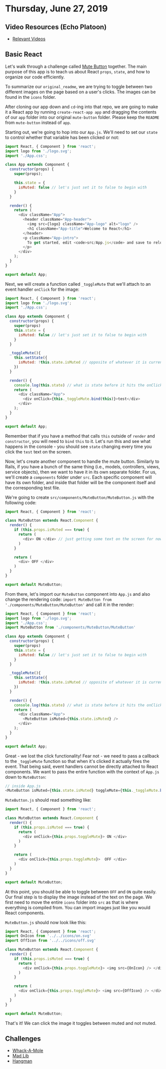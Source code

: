 Thursday, June 27, 2019
=====================
## Video Resources (Echo Platoon)
* [Relevant Videos](https://www.youtube.com/watch?v=1i8d7BedU74&list=PLu0CiQ7bzwESe1sVzheSxtSc40OvYOK3Z)

Basic React
--------
Let's walk through a challenge called [Mute Button](https://github.com/indiaplatoon/mute-button) together. The main purpose of this app is to teach us about React `props`, `state`, and how to organize our code efficiently.

To summarize our `original_readme`, we are trying to toggle between two different images on the page based on a user's clicks. The images can be found in the `icons` folder.

After cloning our app down and `cd`-ing into that repo, we are going to make it a React app by running `create-react-app app` and dragging the contents of our `app` folder into our original `mute-button` folder. Please keep the `README` from `mute-button` instead of `app`.

Starting out, we're going to hop into our `App.js`. We'll need to set our `state` to control whether that variable has been clicked or not:
```javascript
import React, { Component } from 'react';
import logo from './logo.svg';
import './App.css';

class App extends Component {
  constructor(props) {
    super(props);

    this.state = {
      isMuted: false // let's just set it to false to begin with
    }
  }

  render() {
    return (
      <div className="App">
        <header className="App-header">
          <img src={logo} className="App-logo" alt="logo" />
          <h1 className="App-title">Welcome to React</h1>
        </header>
        <p className="App-intro">
          To get started, edit <code>src/App.js</code> and save to reload.
        </p>
      </div>
    );
  }
}

export default App;
```

Next, we will create a function called `_toggleMute` that we'll attach to an event handler `onClick` for the image:

```javascript
import React, { Component } from 'react';
import logo from './logo.svg';
import './App.css';

class App extends Component {
  constructor(props) {
    super(props)
    this.state = {
      isMuted: false // let's just set it to false to begin with
    }
  }

  _toggleMute(){
    this.setState({
      isMuted: !this.state.isMuted // opposite of whatever it is currently set as
    })
  }

  render() {
    console.log(this.state) // what is state before it hits the onClick?
    return (
      <div className="App">
        <div onClick={this._toggleMute.bind(this)}>test</div>
      </div>
    );
  }
}

export default App;
```

Remember that if you have a method that calls `this` outside of `render` and `constructor`, you will need to `bind` `this` to it. Let's run this and see what happens in the console - you should see `state` changing every time you click the `test` text on the screen.

Now, let's create another component to handle the mute button. Similarly to Rails, if you have a bunch of the same thing (i.e., models, controllers, views, service objects), then we want to have it in its own separate folder. For us, we'll create a `components` folder under `src`. Each specific component will have its own folder, and inside that folder will be the component itself and the corresponding test file.

We're going to create `src/components/MuteButton/MuteButton.js` with the following code:

```javascript
import React, { Component } from 'react';

class MuteButton extends React.Component {
  render() {
    if (this.props.isMuted === true) {
      return (
        <div> ON </div> // just getting some text on the screen for now
      )
    }

    return (
      <div> OFF </div>
    )
  }
}

export default MuteButton;
```

From there, let's import our `MuteButton` component into `App.js` and also change the rendering code: `import MuteButton from './components/MuteButton/MuteButton'` and call it in the render:

```javascript
import React, { Component } from 'react';
import logo from './logo.svg';
import './App.css';
import MuteButton from './components/MuteButton/MuteButton'

class App extends Component {
  constructor(props) {
    super(props)
    this.state = {
      isMuted: false // let's just set it to false to begin with
    }
  }

  _toggleMute(){
    this.setState({
      isMuted: !this.state.isMuted // opposite of whatever it is currently set as
    })
  }

  render() {
    console.log(this.state) // what is state before it hits the onClick?
    return (
      <div className="App">
        <MuteButton isMuted={this.state.isMuted} />
      </div>
    );
  }
}

export default App;
```

Great - we lost the click functionality! Fear not - we need to pass a callback to the `_toggleMute` function so that when it's clicked it actually fires the event. That being said, event handlers cannot be directly attached to React components. We want to pass the entire function with the context of `App.js` down to `MuteButton`:

```javascript
// inside App.js
<MuteButton isMuted={this.state.isMuted} toggleMute={this._toggleMute.bind(this)}/>
```

`MuteButton.js` should read something like:
```javascript
import React, { Component } from 'react';

class MuteButton extends React.Component {
  render() {
    if (this.props.isMuted === true) {
      return (
        <div onClick={this.props.toggleMute}> ON </div>
      )
    }

    return (
      <div onClick={this.props.toggleMute}>  OFF </div>
    )
  }
}

export default MuteButton;
```

At this point, you should be able to toggle between `OFF` and `ON` quite easily. Our final step is to display the image instead of the text on the page. We first need to move the entire `icons` folder into `src` as that is where everything is compiled from. You can import images just like you would React components.

`MuteButton.js` should now look like this:

```javascript
import React, { Component } from 'react';
import OnIcon from '../../icons/on.svg'
import OffIcon from '../../icons/off.svg'

class MuteButton extends React.Component {
  render() {
    if (this.props.isMuted === true) {
      return (
        <div onClick={this.props.toggleMute}> <img src={OnIcon} /> </div>
      )
    }

    return (
      <div onClick={this.props.toggleMute}> <img src={OffIcon} /> </div>
    )
  }
}

export default MuteButton;
```

That's it! We can click the image it toggles between muted and not muted. 

Challenges
----------
* [Whack-A-Mole](https://github.com/indiaplatoon/whack-a-mole)
* [Mad Lib](https://github.com/indiaplatoon/mad-lib)
* [Hangman](https://github.com/indiaplatoon/hangman)